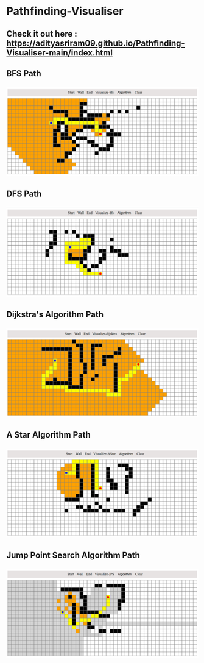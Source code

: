 # Pathfinding-Visualiser
## Check it out here : https://adityasriram09.github.io/Pathfinding-Visualiser-main/index.html
## BFS Path
### ![alt text](https://github.com/AdityaSriram09/Pathfinding-Visualiser/blob/main/Images/BFS.png?raw=true)
## DFS Path
### ![alt text](https://github.com/AdityaSriram09/Pathfinding-Visualiser/blob/main/Images/DFS.png?raw=true)
## Dijkstra's Algorithm Path
### ![alt text](https://github.com/AdityaSriram09/Pathfinding-Visualiser/blob/main/Images/Dijkstras.png?raw=true)
## A Star Algorithm Path
### ![alt text](https://github.com/AdityaSriram09/Pathfinding-Visualiser/blob/main/Images/A%20Star.png?raw=true)
## Jump Point Search Algorithm Path
### ![alt text](https://github.com/AdityaSriram09/Pathfinding-Visualiser/blob/main/Images/JPS.png?raw=true)
